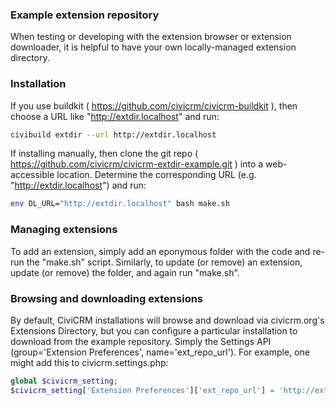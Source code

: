 ### Example extension repository

When testing or developing with the extension browser or extension downloader, it is helpful to have your own locally-managed
extension directory.

### Installation

If you use buildkit ( https://github.com/civicrm/civicrm-buildkit ), then choose a URL like "http://extdir.localhost" and run:

```bash
civibuild extdir --url http://extdir.localhost
```

If installing manually, then clone the git repo ( https://github.com/civicrm/civicrm-extdir-example.git ) into a web-accessible
location.  Determine the corresponding URL (e.g.  "http://extdir.localhost") and run:

```bash
env DL_URL="http://extdir.localhost" bash make.sh
```

### Managing extensions

To add an extension, simply add an eponymous folder with the code and re-run the "make.sh" script.  Similarly, to update (or
remove) an extension, update (or remove) the folder, and again run "make.sh".

### Browsing and downloading extensions

By default, CiviCRM installations will browse and download via civicrm.org's Extensions Directory, but you can configure a
particular installation to download from the example repository.  Simply the Settings API (group='Extension Preferences',
name='ext_repo_url').  For example, one might add this to civicrm.settings.php:

```php
global $civicrm_setting;
$civicrm_setting['Extension Preferences']['ext_repo_url'] = 'http://extdir.localhost';
```
